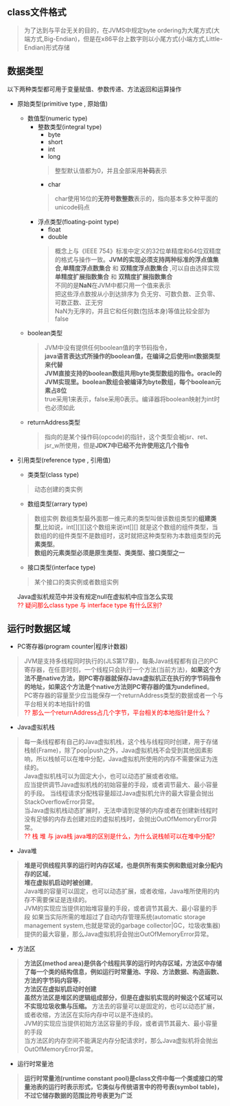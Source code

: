 ## class文件格式

> 为了达到与平台无关的目的，在JVMS中规定byte ordering为大尾方式(大端方式,Big-Endian)，但是在x86平台上数字则以小尾方式(小端方式,Little-Endian)形式存储

## 数据类型
以下两种类型都可用于变量赋值、参数传递、方法返回和运算操作  
* 原始类型(primitive type , 原始值)   
    *  数值型(numeric type)
        *  整数类型(integral type)
            *  byte
            *  short
            *  int
            *  long 
            > 整型默认值都为0，并且全部采用**补码**表示
            *  char
            > char使用16位的**无符号数整数**表示的，指向基本多文种平面的unicode码点
        *  浮点类型(floating-point type)
            *  float 
            *  double
            > 概念上与《IEEE 754》标准中定义的32位单精度和64位双精度的格式与操作一致。**JVM的实现必须支持两种标准的浮点值集合**,**单精度浮点数集合** 和 **双精度浮点数集合** ,可以自由选择实现 **单精度扩展指数集合** 和 **双精度扩展指数集合**  
            > 不同的是**NaN**在JVM中都只用一个值来表示  
            > 把这些浮点数按从小到达排序为 负无穷、可数负数、正负零、可数正数、正无穷   
            > NaN为无序的，并且它和任何数(包括本身)等值比较全部为false
    *  boolean类型  
        > JVM中没有提供任何boolean值的字节码指令，  
        >**java语言表达式所操作的boolean值，在编译之后使用int数据类型来代替**  
        >**JVM直接支持的boolean数组共用byte类型数组的指令。oracle的JVM实现里。boolean数组会被编译为byte数组，每个boolean元素占8位**  
        >true采用1来表示，false采用0表示。编译器将boolean映射为int时也必须如此 
    *  returnAddress类型   
        >  指向的是某个操作码(opcode)的指针，这个类型会被jsr、ret、jsr_w所使用，但是**JDK7中已经不允许使用这几个指令**

* 引用类型(reference type , 引用值)   
    * 类类型(class type)
    > 动态创建的类实例
    * 数组类型(arrary type)
    > 数组实例 
    > 数组类型最外面那一维元素的类型叫做该数组类型的**组建类型**,比如说，int[][][]这个数组来说int[][] 就是这个数组的组件类型，当数组的的组件类型不是数组时，这时就把这种类型称为本数组类型的**元素类型**。  
    **数组的元素类型必须是原生类型、类类型、接口类型之一**
    * 接口类型(interface type)
    > 某个接口的类实例或者数组实例  

    Java虚拟机规范中并没有规定null在虚拟机中应当怎么实现  
    <font color="red">?? 疑问那么class type 与 interface type 有什么区别?</font>
 
## 运行时数据区域

* PC寄存器(program counter|程序计数器)
> JVM是支持多线程同时执行的(JLS第17章)，每条Java线程都有自己的PC寄存器，在任意时刻，一个线程只会执行一个方法(当前方法)，**如果这个方法不是native方法，则PC寄存器就保存Java虚拟机正在执行的字节码指令的地址，如果这个方法是个native方法则PC寄存器的值为undefined**。  
PC寄存器的容量至少应当能保存一个returnAddress类型的数据或者一个与平台相关的本地指针的值  
<font color="red">?? 那么一个returnAddress占几个字节，平台相关的本地指针是什么？</font>

* Java虚拟机栈
> 每一条线程都有自己的Java虚拟机栈，这个栈与线程同时创建，用于存储栈帧(Frame)，除了pop|push之外，Java虚拟机栈不会受到其他因素影响，所以栈帧可以在堆中分配，Java虚拟机所使用的内存不需要保证为连续的。  
Java虚拟机栈可以为固定大小，也可以动态扩展或者收缩。  
应当提供调节Java虚拟机栈的初始容量的手段，或者调节最大、最小容量的手段。 
当线程请求分配栈容量超过Java虚拟机允许的最大容量会抛出StackOverflowError异常。  
当Java虚拟机栈动态扩展时，无法申请到足够的内存或者在创建新线程时没有足够的内存去创建对应的虚拟机栈时，会抛出OutOfMemoryError异常。  
<font color="red">?? 栈 堆 与 java栈 java堆的区别是什么，为什么说栈帧可以在堆中分配?</font>  

* Java堆 
> **堆是可供线程共享的运行时内存区域，也是供所有类实例和数组对象分配内存的区域**，  
**堆在虚拟机启动时被创建**，  
Java堆的容量可以固定，也可以动态扩展，或者收缩，Java堆所使用的内存不需要保证是连续的。  
JVM的实现应当提供初始堆容量的手段，或者调节其最大、最小容量的手段
如果当实际所需的堆超过了自动内存管理系统(automatic storage management system,也就是常说的garbage collector|GC，垃圾收集器)提供的最大容量，那么Java虚拟机将会抛出OutOfMemoryError异常。 

* 方法区
> **方法区(method area)是供各个线程共享的运行时内存区域，方法区中存储了每一个类的结构信息，例如运行时常量池、字段、方法数据、构造函数、方法的字节码内容等**，   
**方法区在虚拟机启动时创建**  
**虽然方法区是堆区的逻辑组成部分，但是在虚拟机实现的时候这个区域可以不实现垃圾收集与压缩。**
方法去的容量可以是固定的，也可以动态扩展，或者收缩，方法区在实际内存中可以是不连续的。  
JVM的实现应当提供初始方法区容量的手段，或者调节其最大、最小容量的手段  
当方法区的内存空间不能满足内存分配请求时，那么Java虚拟机将会抛出OutOfMemoryError异常。 

* 运行时常量池
> **运行时常量池(runtime constant pool)是class文件中每一个类或接口的常量池表的运行时表示形式，它类似与传统语言中的符号表(symbol table)，不过它储存数据的范围比符号表更为广泛**  

